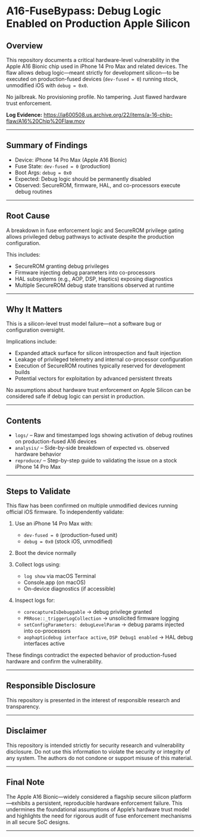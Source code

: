 # **A16-FuseBypass: Debug Logic Enabled on Production Apple Silicon**

## Overview

This repository documents a critical hardware-level vulnerability in the Apple A16 Bionic chip used in iPhone 14 Pro Max and related devices. The flaw allows debug logic—meant strictly for development silicon—to be executed on production-fused devices (`dev-fused = 0`) running stock, unmodified iOS with `debug = 0x0`.

No jailbreak. No provisioning profile. No tampering. Just flawed hardware trust enforcement.

**Log Evidence:** https://ia600508.us.archive.org/22/items/a-16-chip-flaw/A16%20Chip%20Flaw.mov

---

## Summary of Findings

* Device: iPhone 14 Pro Max (Apple A16 Bionic)
* Fuse State: `dev-fused = 0` (production)
* Boot Args: `debug = 0x0`
* Expected: Debug logic should be permanently disabled
* Observed: SecureROM, firmware, HAL, and co-processors execute debug routines

---

## Root Cause

A breakdown in fuse enforcement logic and SecureROM privilege gating allows privileged debug pathways to activate despite the production configuration.

This includes:

* SecureROM granting debug privileges
* Firmware injecting debug parameters into co-processors
* HAL subsystems (e.g., AOP, DSP, Haptics) exposing diagnostics
* Multiple SecureROM debug state transitions observed at runtime

---

## Why It Matters

This is a silicon-level trust model failure—not a software bug or configuration oversight.

Implications include:

* Expanded attack surface for silicon introspection and fault injection
* Leakage of privileged telemetry and internal co-processor configuration
* Execution of SecureROM routines typically reserved for development builds
* Potential vectors for exploitation by advanced persistent threats

No assumptions about hardware trust enforcement on Apple Silicon can be considered safe if debug logic can persist in production.

---

## Contents

* `logs/` – Raw and timestamped logs showing activation of debug routines on production-fused A16 devices
* `analysis/` – Side-by-side breakdown of expected vs. observed hardware behavior
* `reproduce/` – Step-by-step guide to validating the issue on a stock iPhone 14 Pro Max

---

## Steps to Validate

This flaw has been confirmed on multiple unmodified devices running official iOS firmware. To independently validate:

1. Use an iPhone 14 Pro Max with:

   * `dev-fused = 0` (production-fused unit)
   * `debug = 0x0` (stock iOS, unmodified)
2. Boot the device normally
3. Collect logs using:

   * `log show` via macOS Terminal
   * Console.app (on macOS)
   * On-device diagnostics (if accessible)
4. Inspect logs for:

   * `corecaptureIsDebuggable` → debug privilege granted
   * `PRRose::_triggerLogCollection` → unsolicited firmware logging
   * `setConfigParameters: debugLevelParam` → debug params injected into co-processors
   * `aophapticdebug interface active`, `DSP Debug1 enabled` → HAL debug interfaces active

These findings contradict the expected behavior of production-fused hardware and confirm the vulnerability.

---

## Responsible Disclosure

This repository is presented in the interest of responsible research and transparency. 

---

## Disclaimer

This repository is intended strictly for security research and vulnerability disclosure. Do not use this information to violate the security or integrity of any system. The authors do not condone or support misuse of this material.

---

## Final Note

The Apple A16 Bionic—widely considered a flagship secure silicon platform—exhibits a persistent, reproducible hardware enforcement failure. This undermines the foundational assumptions of Apple’s hardware trust model and highlights the need for rigorous audit of fuse enforcement mechanisms in all secure SoC designs.

---



